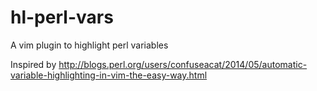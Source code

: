 hl-perl-vars
============
A vim plugin to highlight perl variables

Inspired by http://blogs.perl.org/users/confuseacat/2014/05/automatic-variable-highlighting-in-vim-the-easy-way.html

